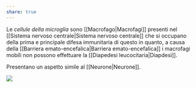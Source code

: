 ```yaml
---
share: true
---
```

Le *cellule della microglia* sono [[Macrofago|Macrofagi]] presenti nel [[Sistema nervoso centrale|Sistema nervoso centrale]] che si occupano della prima e principale difesa immunitaria di questo in quanto, a causa della [[Barriera emato-encefalica|Barriera emato-encefalica]] i macrofagi mobili non possono effettuare la [[Diapedesi leucocitaria|Diapdesi]].

Presentano un aspetto simile al [[Neurone|Neurone]].

![](5a438368015dfec5fadaea0bfad3b98b_MD5%201.png)